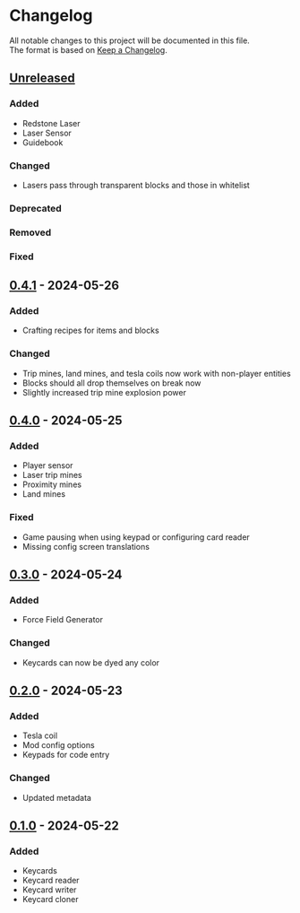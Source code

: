 # Changelog

All notable changes to this project will be documented in this file.  
The format is based on [Keep a Changelog](https://keepachangelog.com/en/1.1.0/).

## [Unreleased]

### Added

- Redstone Laser
- Laser Sensor
- Guidebook

### Changed

- Lasers pass through transparent blocks and those in whitelist

### Deprecated

### Removed

### Fixed

## [0.4.1] - 2024-05-26

### Added

- Crafting recipes for items and blocks

### Changed

- Trip mines, land mines, and tesla coils now work with non-player entities
- Blocks should all drop themselves on break now
- Slightly increased trip mine explosion power

## [0.4.0] - 2024-05-25

### Added

- Player sensor
- Laser trip mines
- Proximity mines
- Land mines

### Fixed

- Game pausing when using keypad or configuring card reader
- Missing config screen translations

## [0.3.0] - 2024-05-24

### Added

- Force Field Generator

### Changed

- Keycards can now be dyed any color

## [0.2.0] - 2024-05-23

### Added

- Tesla coil
- Mod config options
- Keypads for code entry

### Changed

- Updated metadata

## [0.1.0] - 2024-05-22

### Added

- Keycards
- Keycard reader
- Keycard writer
- Keycard cloner

[Unreleased]: https://github.com/andersmmg/LockAndBlock/compare/v0.4.1...HEAD

[0.4.1]: https://github.com/andersmmg/LockAndBlock/compare/v0.4.0...v0.4.1
[0.4.0]: https://github.com/andersmmg/LockAndBlock/compare/v0.3.0...v0.4.0
[0.3.0]: https://github.com/andersmmg/LockAndBlock/compare/v0.2.0...v0.3.0
[0.2.0]: https://github.com/andersmmg/LockAndBlock/compare/v0.1.0...v0.2.0
[0.1.0]: https://github.com/andersmmg/LockAndBlock/compare/v0.0.0...v0.1.0
